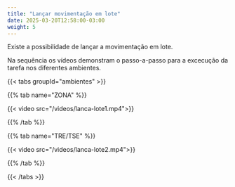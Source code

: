 ```yaml
---
title: "Lançar movimentação em lote"
date: 2025-03-20T12:58:00-03:00
weight: 5
---
```

Existe a possibilidade de lançar a movimentação em lote.

Na sequência os vídeos demonstram o passo-a-passo para a excecução da tarefa nos diferentes ambientes. 

{{< tabs groupId="ambientes" >}}

{{% tab name="ZONA" %}}

{{< video src="/videos/lanca-lote1.mp4">}}

{{% /tab %}}

{{% tab name="TRE/TSE" %}}

{{< video src="/videos/lanca-lote2.mp4">}}
  
{{% /tab %}}

{{< /tabs >}}






